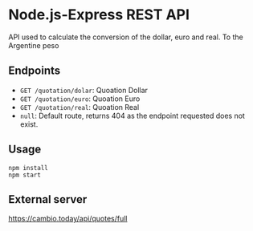 # Node.js-Express REST API

API used to calculate the conversion of the dollar, euro and real. To the Argentine peso

## Endpoints

* `GET /quotation/dolar`: Quoation Dollar
* `GET /quotation/euro`: Quoation Euro
* `GET /quotation/real`: Quoation Real
* `null`: Default route, returns 404 as the endpoint requested does not exist.

## Usage
```
npm install
npm start
```
## External server
https://cambio.today/api/quotes/full